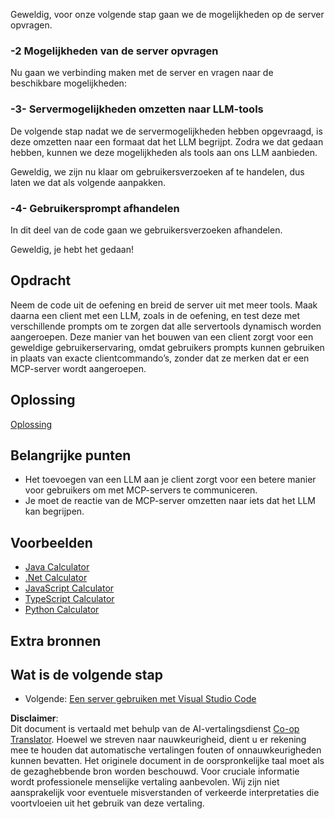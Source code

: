 <!--
CO_OP_TRANSLATOR_METADATA:
{
  "original_hash": "904b689eda5a68cbafe656d53f9787c7",
  "translation_date": "2025-06-17T18:50:40+00:00",
  "source_file": "03-GettingStarted/03-llm-client/README.md",
  "language_code": "nl"
}
-->
Geweldig, voor onze volgende stap gaan we de mogelijkheden op de server opvragen.

### -2 Mogelijkheden van de server opvragen

Nu gaan we verbinding maken met de server en vragen naar de beschikbare mogelijkheden:

### -3- Servermogelijkheden omzetten naar LLM-tools

De volgende stap nadat we de servermogelijkheden hebben opgevraagd, is deze omzetten naar een formaat dat het LLM begrijpt. Zodra we dat gedaan hebben, kunnen we deze mogelijkheden als tools aan ons LLM aanbieden.

Geweldig, we zijn nu klaar om gebruikersverzoeken af te handelen, dus laten we dat als volgende aanpakken.

### -4- Gebruikersprompt afhandelen

In dit deel van de code gaan we gebruikersverzoeken afhandelen.

Geweldig, je hebt het gedaan!

## Opdracht

Neem de code uit de oefening en breid de server uit met meer tools. Maak daarna een client met een LLM, zoals in de oefening, en test deze met verschillende prompts om te zorgen dat alle servertools dynamisch worden aangeroepen. Deze manier van het bouwen van een client zorgt voor een geweldige gebruikerservaring, omdat gebruikers prompts kunnen gebruiken in plaats van exacte clientcommando’s, zonder dat ze merken dat er een MCP-server wordt aangeroepen.

## Oplossing

[Oplossing](/03-GettingStarted/03-llm-client/solution/README.md)

## Belangrijke punten

- Het toevoegen van een LLM aan je client zorgt voor een betere manier voor gebruikers om met MCP-servers te communiceren.
- Je moet de reactie van de MCP-server omzetten naar iets dat het LLM kan begrijpen.

## Voorbeelden

- [Java Calculator](../samples/java/calculator/README.md)
- [.Net Calculator](../../../../03-GettingStarted/samples/csharp)
- [JavaScript Calculator](../samples/javascript/README.md)
- [TypeScript Calculator](../samples/typescript/README.md)
- [Python Calculator](../../../../03-GettingStarted/samples/python)

## Extra bronnen

## Wat is de volgende stap

- Volgende: [Een server gebruiken met Visual Studio Code](/03-GettingStarted/04-vscode/README.md)

**Disclaimer**:  
Dit document is vertaald met behulp van de AI-vertalingsdienst [Co-op Translator](https://github.com/Azure/co-op-translator). Hoewel we streven naar nauwkeurigheid, dient u er rekening mee te houden dat automatische vertalingen fouten of onnauwkeurigheden kunnen bevatten. Het originele document in de oorspronkelijke taal moet als de gezaghebbende bron worden beschouwd. Voor cruciale informatie wordt professionele menselijke vertaling aanbevolen. Wij zijn niet aansprakelijk voor eventuele misverstanden of verkeerde interpretaties die voortvloeien uit het gebruik van deze vertaling.